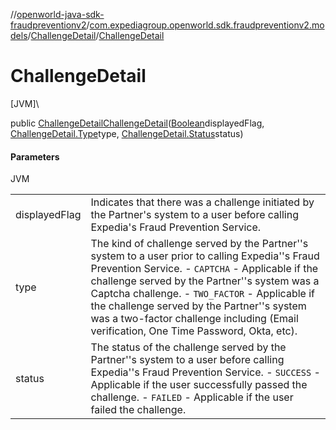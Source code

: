 //[openworld-java-sdk-fraudpreventionv2](../../../index.md)/[com.expediagroup.openworld.sdk.fraudpreventionv2.models](../index.md)/[ChallengeDetail](index.md)/[ChallengeDetail](-challenge-detail.md)

# ChallengeDetail

[JVM]\

public [ChallengeDetail](index.md)[ChallengeDetail](-challenge-detail.md)([Boolean](https://docs.oracle.com/javase/8/docs/api/java/lang/Boolean.html)displayedFlag, [ChallengeDetail.Type](-type/index.md)type, [ChallengeDetail.Status](-status/index.md)status)

#### Parameters

JVM

| | |
|---|---|
| displayedFlag | Indicates that there was a challenge initiated by the Partner's system to a user before calling Expedia's Fraud Prevention Service. |
| type | The kind of challenge served by the Partner''s system to a user prior to calling Expedia''s Fraud Prevention Service. - `CAPTCHA` - Applicable if the challenge served by the Partner''s system was a Captcha challenge. - `TWO_FACTOR` - Applicable if the challenge served by the Partner''s system was a two-factor challenge including (Email verification, One Time Password, Okta, etc). |
| status | The status of the challenge served by the Partner''s system to a user before calling Expedia''s Fraud Prevention Service. - `SUCCESS` - Applicable if the user successfully passed the challenge. - `FAILED` - Applicable if the user failed the challenge. |
